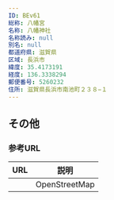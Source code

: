 ```yaml
---
ID: BEv61
総称: 八幡宮
名称: 八幡神社
名称読み: null
別名: null
都道府県: 滋賀県
区域: 長浜市
緯度: 35.4173191
経度: 136.3338294
郵便番号: 5260232
住所: 滋賀県長浜市南池町２３８−１
---
```


## その他

### 参考URL

| URL | 説明          |
| --- | ------------- |
|     | OpenStreetMap |
